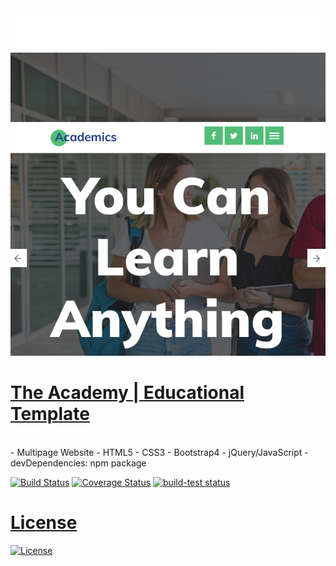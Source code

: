 <img src="assets/img/screenshot.png" title="Academy">

# <a href="https://mahmudul-hasan-bijoy.github.io/academy/" target="_blank">The Academy | Educational Template</a>
<br>
- Multipage Website
- HTML5
- CSS3
- Bootstrap4
- jQuery/JavaScript
- devDependencies: npm package

[![Build Status](http://img.shields.io/travis/badges/badgerbadgerbadger.svg?style=flat-square)](https://travis-ci.org/badges/badgerbadgerbadger) [![Coverage Status](http://img.shields.io/coveralls/badges/badgerbadgerbadger.svg?style=flat-square)](https://coveralls.io/r/badges/badgerbadgerbadger) <a href="https://github.com/actions/setup-node/actions?query=workflow%3Abuild-test"><img alt="build-test status" src="https://github.com/actions/setup-node/workflows/build-test/badge.svg">
  
# License

[![License](http://img.shields.io/:license-mit-blue.svg?style=flat-square)](http://badges.mit-license.org)
